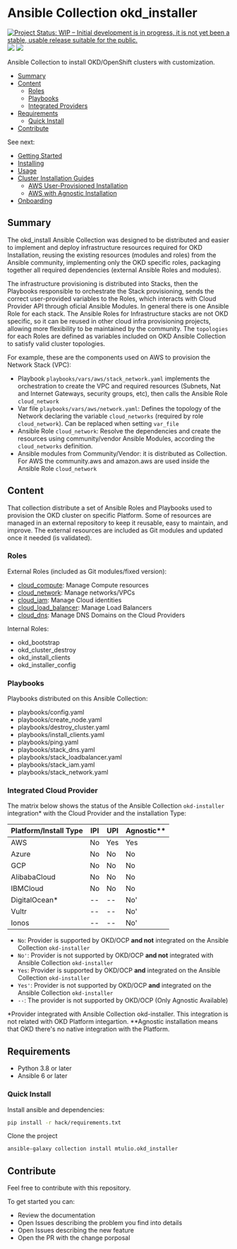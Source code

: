 # Ansible Collection okd_installer

[![Project Status: WIP – Initial development is in progress, it is not yet been a stable, usable release suitable for the public.](https://www.repostatus.org/badges/latest/wip.svg)](https://www.repostatus.org/#wip)
[![](https://github.com/mtulio/ansible-collection-okd-installer/actions/workflows/ci.yml/badge.svg?branch=main)](https://github.com/mtulio/ansible-collection-okd-installer/actions/workflows/ci.yml)
[![](https://img.shields.io/ansible/collection/1867)](https://galaxy.ansible.com/mtulio/okd_installer)


Ansible Collection to install OKD/OpenShift clusters with customization.

- [Summary](#summary)
- [Content](#content)
    - [Roles](#content-roles)
    - [Playbooks](#content-playbooks)
    - [Integrated Providers](#content-providers)
- [Requirements](#requirements)
    - [Quick Install](#content-quick-install)
- [Contribute](#contribute)

See next:

- [Getting Started](./Getting-started.md)
- [Installing](./Installing.md)
- [Usage](./Usage.md)
- [Cluster Installation Guides](#)
    - [AWS User-Provisioned Installation](./installing/aws-upi.md)
    - [AWS with Agnostic Installation](./installing/aws-agnostic.md)
    <!-- - [DigitalOcean with Agnostic Installation](./installing/digitalOcean-agnostic.md) -->
- [Onboarding](./Onboarding.md)


## Summary <a name="summary"></a>

The okd_install Ansible Collection was designed to be distributed and easier to implement and deploy infrastructure resources required for OKD Installation, reusing the existing resources (modules and roles) from the Ansible community, implementing only the OKD specific roles, packaging together all required dependencies (external Ansible Roles and modules).

The infrastructure provisioning is distributed into Stacks, then the Playbooks responsible to orchestrate the Stack provisioning, sends the correct user-provided variables to the Roles, which interacts with Cloud Provider API through oficial Ansible Modules. In general there is one Ansible Role for each stack. The Ansible Roles for Infrastructure stacks are not OKD specific, so it can be reused in other cloud infra provisioning projects, allowing more flexibility to be maintained by the community. The `topologies` for each Roles are defined as variables included on OKD Ansible Collection to satisfy valid cluster topologies.

For example, these are the components used on AWS to provision the Network Stack (VPC):

- Playbook `playbooks/vars/aws/stack_network.yaml` implements the orchestration to create the VPC and required resources (Subnets, Nat and Internet Gateways, security groups, etc), then calls the Ansible Role `cloud_network`
- Var file `playbooks/vars/aws/network.yaml`: Defines the topology of the Network declaring the variable `cloud_networks` (required by role `cloud_network`). Can be replaced when setting `var_file`
- Ansible Role `cloud_network`: Resolve the dependencies and create the resources using community/vendor Ansible Modules, according the `cloud_networks` definition.
- Ansible modules from Community/Vendor: it is distributed as Collection. For AWS the community.aws and amazon.aws are used inside the Ansible Role `cloud_network`

## Content <a name="content"></a>

That collection distribute a set of Ansible Roles and Playbooks used to provision the OKD cluster on specific Platform. Some of resources are managed in an external repository to keep it reusable, easy to maintain, and improve. The external resources are included as Git modules and updated once it needed (is validated).

### Roles <a name="content-roles"></a>

External Roles (included as Git modules/fixed version):

- [cloud_compute](https://github.com/mtulio/ansible-role-cloud-compute): Manage Compute resources
- [cloud_network](https://github.com/mtulio/ansible-role-cloud-compute): Manage networks/VPCs
- [cloud_iam](https://github.com/mtulio/ansible-role-cloud-compute): Manage Cloud identities
- [cloud_load_balancer](https://github.com/mtulio/ansible-role-cloud-compute): Manage Load Balancers
- [cloud_dns](https://github.com/mtulio/ansible-role-cloud-dns): Manage DNS Domains on the Cloud Providers

Internal Roles:

- okd_bootstrap
- okd_cluster_destroy
- okd_install_clients
- okd_installer_config

### Playbooks <a name="content-playbooks"></a>

Playbooks distributed on this Ansible Collection:

- playbooks/config.yaml
- playbooks/create_node.yaml
- playbooks/destroy_cluster.yaml
- playbooks/install_clients.yaml
- playbooks/ping.yaml
- playbooks/stack_dns.yaml
- playbooks/stack_loadbalancer.yaml
- playbooks/stack_iam.yaml
- playbooks/stack_network.yaml

### Integrated Cloud Provider <a name="content-providers"></a>

The matrix below shows the status of the Ansible Collection `okd-installer` integration* with the Cloud Provider and the installation Type:

| Platform/Install Type | IPI | UPI | Agnostic** |
| -- | -- | -- | -- |
| AWS | No | Yes | Yes |
| Azure | No | No | No |
| GCP | No | No | No |
| AlibabaCloud | No | No | No |
| IBMCloud | No | No | No |
| DigitalOcean* | -- | -- | No' |
| Vultr | -- | -- | No' |
| Ionos | -- | -- | No' |

- `No`: Provider is supported by OKD/OCP **and not** integrated on the Ansible Collection `okd-installer`
- `No'`: Provider is not supported by OKD/OCP **and not** integrated with  Ansible Collection `okd-installer`
- `Yes`: Provider is supported by OKD/OCP **and** integrated on the Ansible Collection `okd-installer`
- `Yes'`: Provider is not supported by OKD/OCP **and** integrated on the Ansible Collection `okd-installer`
- `--`: The provider is not supported by OKD/OCP (Only Agnostic Available)

*Provider integrated with Ansible Collection okd-installer. This integration is not related with OKD Platform integartion.
**Agnostic installation means that OKD there's no native integration with the Platform.

## Requirements <a name="requirements"></a>

- Python 3.8 or later
- Ansible 6 or later

### Quick Install <a name="content-quick-install"></a>

Install ansible and dependencies:

```bash
pip install -r hack/requirements.txt
```

Clone the project
```bash
ansible-galaxy collection install mtulio.okd_installer
```

## Contribute

Feel free to contribute with this repository.

To get started you can:

- Review the documentation
- Open Issues describing the problem you find into details
- Open Issues describing the new feature
- Open the PR with the change porposal

